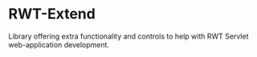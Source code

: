 # RWT-Extend
Library offering extra functionality and controls to help with RWT Servlet web-application development.
